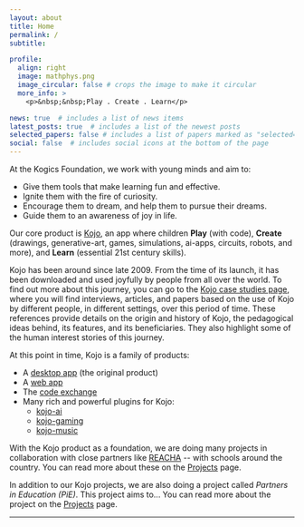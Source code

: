 ```yaml
---
layout: about
title: Home
permalink: /
subtitle:

profile:
  align: right
  image: mathphys.png
  image_circular: false # crops the image to make it circular
  more_info: >
    <p>&nbsp;&nbsp;Play . Create . Learn</p>

news: true  # includes a list of news items
latest_posts: true  # includes a list of the newest posts
selected_papers: false # includes a list of papers marked as "selected={true}"
social: false  # includes social icons at the bottom of the page
---
```


At the Kogics Foundation, we work with young minds and aim to:
* Give them tools that make learning fun and effective.
* Ignite them with the fire of curiosity.
* Encourage them to dream, and help them to pursue their dreams.
* Guide them to an awareness of joy in life.

Our core product is [Kojo](/kojo), an app where children **Play** (with code), **Create** (drawings, generative-art, games, simulations, ai-apps, circuits, robots, and more), and **Learn** (essential 21st century skills).

Kojo has been around since late 2009. From the time of its launch, it has been downloaded and used joyfully by people from all over the world. To find out more about this journey, you can go to the [Kojo case studies page](https://docs.kogics.net/reference/kojo-case-studies.html), where you will find interviews, articles, and papers based on the use of Kojo by different people, in different settings, over this period of time. These references provide details on the origin and history of Kojo, the pedagogical ideas behind, its features, and its beneficiaries. They also highlight some of the human interest stories of this journey.

At this point in time, Kojo is a family of products:
* A [desktop app](/kojo) (the original product)
* A [web app](http://ikojo.in)
* The [code exchange](https://codex.kogics.net)
* Many rich and powerful plugins for Kojo:
  * [kojo-ai](https://github.com/litan/kojo-ai-3)
  * [kojo-gaming](https://github.com/litan/kojo-gaming)
  * [kojo-music](https://github.com/litan/kojo-music)


With the Kojo product as a foundation, we are doing many projects in collaboration with close partners like [REACHA](https://www.reacha.org) -- with schools around the country. You can read more about these on the [Projects](/projects) page.

In addition to our Kojo projects, we are also doing a project called *Partners in Education (PiE)*. This project aims to... 
You can read more about the project on the [Projects](/projects) page.

---
